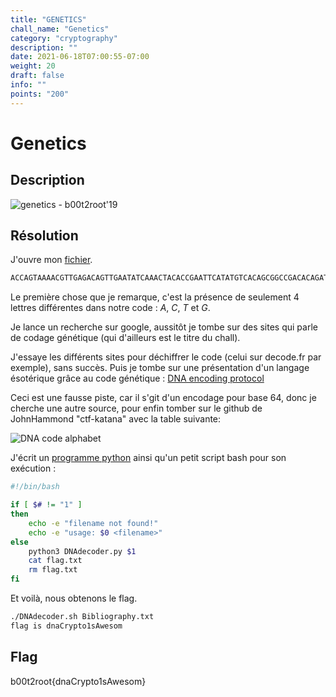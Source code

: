 ```yaml
---
title: "GENETICS"
chall_name: "Genetics"
category: "cryptography"
description: ""
date: 2021-06-18T07:00:55-07:00
weight: 20
draft: false
info: ""
points: "200"
---
```


# Genetics

## Description

![genetics - b00t2root'19](pres.png)

## Résolution

J'ouvre mon [fichier](Bibliography.txt).

```bash
ACCAGTAAAACGTTGAGACAGTTGAATATCAAACTACACCGAATTCATATGTCACAGCGGCCGACACAGATGATAACA
```

Le première chose que je remarque, c'est la présence de seulement 4 lettres différentes dans notre code : *A*, *C*, *T* et *G*.

Je lance un recherche sur google, aussitôt je tombe sur des sites qui parle de codage génétique (qui d'ailleurs est le titre du chall).

J'essaye les différents sites pour déchiffrer le code (celui sur decode.fr par exemple), sans succès.
Puis je tombe sur une présentation d'un langage ésotérique grâce au code génétique : [DNA encoding protocol](https://www.slideshare.net/amitsnyderman/dna-encoding-protocol)

Ceci est une fausse piste, car il s'git d'un encodage pour base 64, donc je cherche une autre source, pour enfin tomber sur le github de JohnHammond "ctf-katana" avec la table suivante:
 
![DNA code alphabet](dna_codes.png)

J'écrit un [programme python](DNAdecoder.py) ainsi qu'un petit script bash pour son exécution :

```bash
#!/bin/bash

if [ $# != "1" ]
then
    echo -e "filename not found!"
    echo -e "usage: $0 <filename>"
else
    python3 DNAdecoder.py $1
    cat flag.txt
    rm flag.txt
fi
```


Et voilà, nous obtenons le flag.

```bash
./DNAdecoder.sh Bibliography.txt
flag is dnaCrypto1sAwesom
```
## Flag

b00t2root{dnaCrypto1sAwesom}
